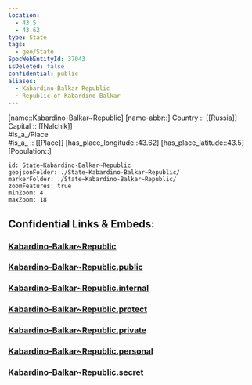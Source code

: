 ```yaml
---
location:
  - 43.5
  - 43.62
type: State
tags:
  - geo/State
SpocWebEntityId: 37043
isDeleted: false
confidential: public
aliases:
  - Kabardino-Balkar Republic
  - Republic of Kabardino-Balkar 
---
```

[name::Kabardino-Balkar~Republic] 
[name-abbr::] 
Country :: [[Russia]]  
Capital :: [[Nalchik]]  
#is_a_/Place  
#is_a_ :: [[Place]] 
[has_place_longitude::43.62] 
[has_place_latitude::43.5] 
[Population::] 



```leaflet
id: State~Kabardino-Balkar~Republic
geojsonFolder: ./State~Kabardino-Balkar~Republic/
markerFolder: ./State~Kabardino-Balkar~Republic/
zoomFeatures: true 
minZoom: 4 
maxZoom: 18
```


## Confidential Links & Embeds: 

### [Kabardino-Balkar~Republic](/_Standards/Earth/Continent/Europe/Europe~East/Russia/Russia~NorthCaucasus/Kabardino-Balkar~Republic.md) 

### [Kabardino-Balkar~Republic.public](/_public/Earth/Continent/Europe/Europe~East/Russia/Russia~NorthCaucasus/Kabardino-Balkar~Republic.public.md) 

### [Kabardino-Balkar~Republic.internal](/_internal/Earth/Continent/Europe/Europe~East/Russia/Russia~NorthCaucasus/Kabardino-Balkar~Republic.internal.md) 

### [Kabardino-Balkar~Republic.protect](/_protect/Earth/Continent/Europe/Europe~East/Russia/Russia~NorthCaucasus/Kabardino-Balkar~Republic.protect.md) 

### [Kabardino-Balkar~Republic.private](/_private/Earth/Continent/Europe/Europe~East/Russia/Russia~NorthCaucasus/Kabardino-Balkar~Republic.private.md) 

### [Kabardino-Balkar~Republic.personal](/_personal/Earth/Continent/Europe/Europe~East/Russia/Russia~NorthCaucasus/Kabardino-Balkar~Republic.personal.md) 

### [Kabardino-Balkar~Republic.secret](/_secret/Earth/Continent/Europe/Europe~East/Russia/Russia~NorthCaucasus/Kabardino-Balkar~Republic.secret.md)

